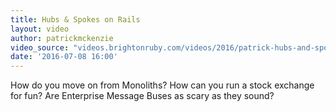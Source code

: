 ```yaml
---
title: Hubs & Spokes on Rails
layout: video
author: patrickmckenzie
video_source: "videos.brightonruby.com/videos/2016/patrick-hubs-and-spokes-on-rails.mp4"
date: '2016-07-08 16:00'
---
```


How do you move on from Monoliths? How can you run a stock exchange for fun? Are Enterprise Message Buses as scary as they sound?
